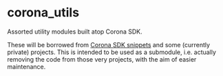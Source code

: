 corona_utils
============

Assorted utility modules built atop Corona SDK.

These will be borrowed from [Corona SDK snippets](https://github.com/ggcrunchy/corona-sdk-snippets) and some (currently
private) projects. This is intended to be used as a submodule, i.e. actually removing the code from those very projects, with the aim of easier maintenance.
